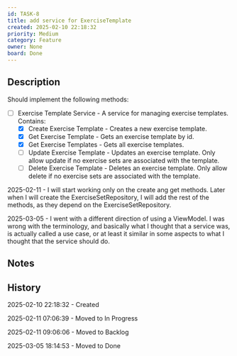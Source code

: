 ```yaml
---
id: TASK-8
title: add service for ExerciseTemplate
created: 2025-02-10 22:18:32
priority: Medium
category: Feature
owner: None
board: Done
---
```


## Description
Should implement the following methods:
- [ ] Exercise Template Service - A service for managing exercise templates. Contains:
  - [x] Create Exercise Template - Creates a new exercise template.
  - [x] Get Exercise Template - Gets an exercise template by id.
  - [x] Get Exercise Templates - Gets all exercise templates.
  - [ ] Update Exercise Template - Updates an exercise template. Only allow update if no exercise sets are associated with the template.
  - [ ] Delete Exercise Template - Deletes an exercise template. Only allow delete if no exercise sets are associated with the template.

2025-02-11 - I will start working only on the create ang get methods. 
Later when I will create the ExerciseSetRepository, I will add the rest of the methods, as they depend on the ExerciseSetRepository.

2025-03-05 - I went with a different direction of using a ViewModel. I was wrong with the terminology, and basically 
what I thought that a service was, is actually called a use case, or at least it similar in some aspects to what I 
thought that the service should do.

## Notes


## History
2025-02-10 22:18:32 - Created

2025-02-11 07:06:39 - Moved to In Progress

2025-02-11 09:06:06 - Moved to Backlog

2025-03-05 18:14:53 - Moved to Done
